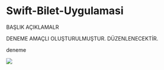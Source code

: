# Swift-Bilet-Uygulamasi

BAŞLIK
AÇIKLAMALR


DENEME AMAÇLI OLUŞTURULMUŞTUR. DÜZENLENECEKTİR.


deneme

![](https://github.com/akbasmert/Swift-Bilet-Uygulamasi/blob/main/biletim.gif=400x800)

